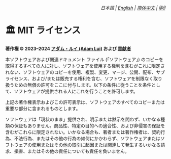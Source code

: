 <div align="right">
    <h6>
        <picture>
            <source type="image/svg+xml" media="(prefers-color-scheme: dark)" srcset="https://media.chatgptautorefresh.com/images/icons/earth/white/icon32.svg?latest">
            <img height=14 src="https://media.chatgptautorefresh.com/images/icons/earth/black/icon32.svg?latest">
        </picture>
        &nbsp;日本語 |
        <a href="../../LICENSE.md">English</a> |
        <a href="../zh-cn/LICENSE.md">简体中文</a> |
        <a href="../hi/LICENSE.md">हिंदी</a>
    </h6>
</div>

# 🏛️ MIT ライセンス

**著作権 © 2023–2024 [アダム・ルイ (Adam Lui)](https://github.com/adamlui) および [貢献者](../../#-contributors)**

本ソフトウェアおよび関連ドキュメント ファイル (「ソフトウェア」) のコピーを取得するすべての人に対し、ソフトウェアを使用する権利を含むがこれに限定されない、ソフトウェアのコピーを使用、複製、変更、マージ、公開、配布、サブライセンス、および/または販売する権利を含む、ソフトウェアを制限なく取り扱うための無償の許可をここに付与します。以下の条件に従うことを条件として、ソフトウェアが提供される人にこれを行うことを許可します。

上記の著作権表示およびこの許可表示は、ソフトウェアのすべてのコピーまたは重要な部分に含まれるものとします。

ソフトウェアは「現状のまま」提供され、明示または黙示を問わず、いかなる種類の保証もありません。商品性、特定の目的への適合性、および非侵害の保証を含むがこれらに限定されない。いかなる場合も、著者または著作権者は、契約行為、不法行為、またはその他の行為の如何にかかわらず、ソフトウェアまたはソフトウェアの使用またはその他の取引に起因または関連して発生するいかなる請求、損害、またはその他の責任についても責任を負いません。
